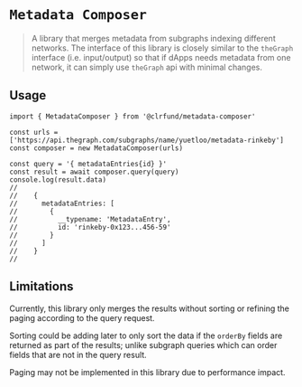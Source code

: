 # `Metadata Composer`

> A library that merges metadata from subgraphs indexing different networks. The interface of this library is closely similar to the `theGraph` interface (i.e. input/output) so that if dApps needs metadata from one network, it can simply use `theGraph` api with minimal changes.

## Usage
```
import { MetadataComposer } from '@clrfund/metadata-composer'

const urls = ['https://api.thegraph.com/subgraphs/name/yuetloo/metadata-rinkeby']
const composer = new MetadataComposer(urls)

const query = '{ metadataEntries{id} }'
const result = await composer.query(query)
console.log(result.data)
//
//    {
//      metadataEntries: [
//        {
//          __typename: 'MetadataEntry',
//          id: 'rinkeby-0x123...456-59'
//        }
//      ]
//    }
//
```

## Limitations

Currently, this library only merges the results without sorting or refining the paging according to the query request.

Sorting could be adding later to only sort the data if the `orderBy` fields are returned as part of the results; unlike subgraph queries which can order fields that are not in the query result.

Paging may not be implemented in this library due to performance impact.